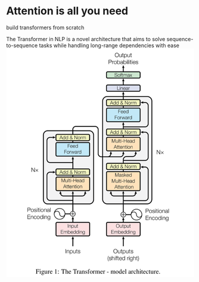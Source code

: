 # Attention is all you need
build transformers from scratch


The Transformer in NLP is a novel architecture that aims to solve sequence-to-sequence tasks while handling long-range dependencies with ease
![](transformer.png)
